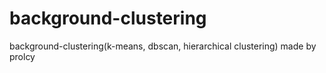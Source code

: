 # background-clustering
background-clustering(k-means, dbscan, hierarchical clustering) made by prolcy
